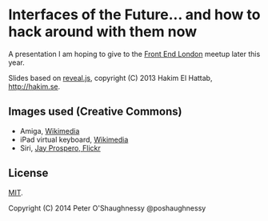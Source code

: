 # Interfaces of the Future... and how to hack around with them now

A presentation I am hoping to give to the [Front End London](http://www.frontendlondon.co.uk) meetup later this year.

Slides based on [reveal.js](http://lab.hakim.se/reveal-js/), copyright (C) 2013 Hakim El Hattab, http://hakim.se.

## Images used (Creative Commons)

* Amiga, [Wikimedia](http://upload.wikimedia.org/wikipedia/commons/c/c3/Amiga500_system.jpg)
* iPad virtual keyboard, [Wikimedia](http://upload.wikimedia.org/wikipedia/commons/c/c9/Apple_iPad_Event03.jpg)
* Siri, [Jay Prospero, Flickr](https://www.flickr.com/photos/jaysta/)


## License

[MIT](LICENSE).

Copyright (C) 2014 Peter O'Shaughnessy @poshaughnessy
